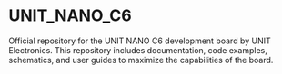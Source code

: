 # UNIT_NANO_C6
Official repository for the UNIT NANO C6 development board by UNIT Electronics. This repository includes documentation, code examples, schematics, and user guides to maximize the capabilities of the board.
